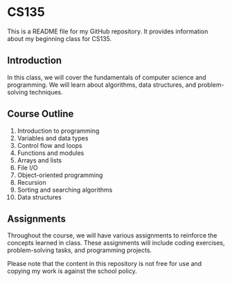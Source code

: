 # CS135

This is a README file for my GitHub repository. It provides information about my beginning class for CS135.

## Introduction
In this class, we will cover the fundamentals of computer science and programming. We will learn about algorithms, data structures, and problem-solving techniques.

## Course Outline
1. Introduction to programming
2. Variables and data types
3. Control flow and loops
4. Functions and modules
5. Arrays and lists
6. File I/O
7. Object-oriented programming
8. Recursion
9. Sorting and searching algorithms
10. Data structures

## Assignments
Throughout the course, we will have various assignments to reinforce the concepts learned in class. These assignments will include coding exercises, problem-solving tasks, and programming projects.

Please note that the content in this repository is not free for use and copying my work is against the school policy.
